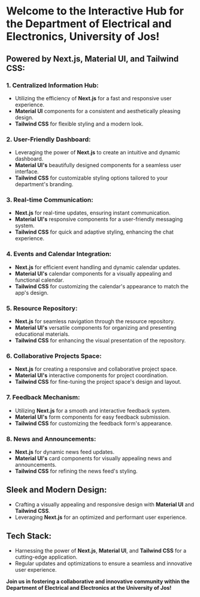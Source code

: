 # Welcome to the Interactive Hub for the Department of Electrical and Electronics, University of Jos!

## Powered by Next.js, Material UI, and Tailwind CSS:

### 1. Centralized Information Hub:
- Utilizing the efficiency of **Next.js** for a fast and responsive user experience.
- **Material UI** components for a consistent and aesthetically pleasing design.
- **Tailwind CSS** for flexible styling and a modern look.

### 2. User-Friendly Dashboard:
- Leveraging the power of **Next.js** to create an intuitive and dynamic dashboard.
- **Material UI's** beautifully designed components for a seamless user interface.
- **Tailwind CSS** for customizable styling options tailored to your department's branding.

### 3. Real-time Communication:
- **Next.js** for real-time updates, ensuring instant communication.
- **Material UI's** responsive components for a user-friendly messaging system.
- **Tailwind CSS** for quick and adaptive styling, enhancing the chat experience.

### 4. Events and Calendar Integration:
- **Next.js** for efficient event handling and dynamic calendar updates.
- **Material UI's** calendar components for a visually appealing and functional calendar.
- **Tailwind CSS** for customizing the calendar's appearance to match the app's design.

### 5. Resource Repository:
- **Next.js** for seamless navigation through the resource repository.
- **Material UI's** versatile components for organizing and presenting educational materials.
- **Tailwind CSS** for enhancing the visual presentation of the repository.

### 6. Collaborative Projects Space:
- **Next.js** for creating a responsive and collaborative project space.
- **Material UI's** interactive components for project coordination.
- **Tailwind CSS** for fine-tuning the project space's design and layout.

### 7. Feedback Mechanism:
- Utilizing **Next.js** for a smooth and interactive feedback system.
- **Material UI's** form components for easy feedback submission.
- **Tailwind CSS** for customizing the feedback form's appearance.

### 8. News and Announcements:
- **Next.js** for dynamic news feed updates.
- **Material UI's** card components for visually appealing news and announcements.
- **Tailwind CSS** for refining the news feed's styling.

## Sleek and Modern Design:
- Crafting a visually appealing and responsive design with **Material UI** and **Tailwind CSS**.
- Leveraging **Next.js** for an optimized and performant user experience.

## Tech Stack:
- Harnessing the power of **Next.js**, **Material UI**, and **Tailwind CSS** for a cutting-edge application.
- Regular updates and optimizations to ensure a seamless and innovative user experience.

**Join us in fostering a collaborative and innovative community within the Department of Electrical and Electronics at the University of Jos!**
